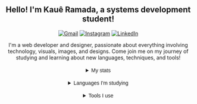 <div align="center">
    <h2>Hello! I'm Kauê Ramada, a systems development student!</h2>

  <a href="mailto:kaueramada06@gmail.com"><img src="https://img.shields.io/badge/Gmail-D14836?style=for-the-badge&logo=gmail&logoColor=white" alt="Gmail"></a>
  <a href="https://www.instagram.com/KaueRamada"><img src="https://img.shields.io/badge/Instagram-E4405F?style=for-the-badge&logo=instagram&logoColor=white" alt="Instagram"></a>
  <a href="https://linkedin.com/in/kauê-ramada-1692872a4"><img src="https://img.shields.io/badge/LinkedIn-0077B5?style=for-the-badge&logo=linkedin&logoColor=white" alt="LinkedIn"></a>
</div>
<div align="center">
    I'm a web developer and designer, passionate about everything involving technology, visuals, images, and designs. Come join me on my journey of studying and learning about new languages, techniques, and tools!
</div>
<div>
  <br>

<details align="center">
<summary><samp style="font-family: Arial;">My stats</samp></summary><br>
    <img height=160em src="https://github-readme-stats.vercel.app/api?username=KaueAnjos&show_icons=true&locale=en&bg_color=292929ff&title_color=ff0000&icon_color=9b0318ff&text_color=fff"/>
    <img  height=160em src="https://github-readme-streak-stats.herokuapp.com/?user=KaueAnjos&sideNums=ffffff&sideLabels=fff&dates=ffffff&background=292929ff&ring=red&fire=red&&currStreakLabel=red&currStreakNum=ffffff"/>
    <img height=160em src="https://github-readme-stats.vercel.app/api/top-langs?username=KaueAnjos&show_icons=true&locale=en&layout=compact&bg_color=292929ff&title_color=ff0000&text_color=fff" />
</details>
<br>
<details align="center">
<summary><samp style="font-family: Arial;">Languages I'm studying</samp></summary><br>
    <img src="https://img.shields.io/badge/HTML5-E34F26?style=for-the-badge&logo=html5&logoColor=white">
    <img src="https://img.shields.io/badge/CSS3-1572B6?style=for-the-badge&logo=css3&logoColor=white">
    <img src="https://img.shields.io/badge/Bootstrap-563D7C?style=for-the-badge&logo=bootstrap&logoColor=white">
    <img src="https://img.shields.io/badge/JavaScript-F7DF1E?style=for-the-badge&logo=javascript&logoColor=black">
    <img src="https://img.shields.io/badge/PHP-777BB4?style=for-the-badge&logo=php&logoColor=white">
    <img src="https://img.shields.io/badge/MySQL-005C84?style=for-the-badge&logo=mysql&logoColor=white">
    <img src="https://img.shields.io/badge/Python-3776AB?style=for-the-badge&logo=python&logoColor=white">
    <img src="https://img.shields.io/badge/Java-ED8B00?style=for-the-badge&logo=openjdk&logoColor=white">

</details>
<br>
<details align="center">
<summary><samp style="font-family: Arial;">Tools I use</samp></summary><br>
    <img src="https://img.shields.io/badge/Visual_Studio_Code-0078D4?style=for-the-badge&logo=visual%20studio%20code&logoColor=white">
    <img src="https://img.shields.io/badge/Eclipse-2C2255?style=for-the-badge&logo=eclipse&logoColor=white">
    <img src="https://img.shields.io/badge/Adobe%20Photoshop-31A8FF?style=for-the-badge&logo=Adobe%20Photoshop&logoColor=black">
    <img src="https://img.shields.io/badge/Adobe%20after%20affects-CF96FD?style=for-the-badge&logo=Adobe%20after%20effects&logoColor=393665">
    <img src="https://img.shields.io/badge/Adobe%20Illustrator-FF9A00?style=for-the-badge&logo=adobe%20illustrator&logoColor=black">
    <img src="https://img.shields.io/badge/GitHub-100000?style=for-the-badge&logo=github&logoColor=white">
    <img src="https://img.shields.io/badge/GIT-E44C30?style=for-the-badge&logo=git&logoColor=white">

</details>
</div>
